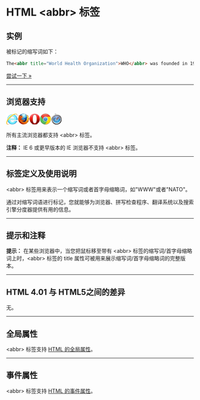 # HTML &lt;abbr&gt; 标签

## 实例

被标记的缩写词如下：

```HTML
The<abbr title="World Health Organization">WHO</abbr> was founded in 1948.
```

[尝试一下 »](http://www.runoob.com/try/try.php?filename=tryhtml_abbr_test)

--------

## 浏览器支持

![Internet Explorer](images/compatible_ie.gif)![Firefox](images/compatible_firefox.gif)![Opera](images/compatible_opera.gif)![Google Chrome](images/compatible_chrome.gif)![Safari](images/compatible_safari.gif)

所有主流浏览器都支持 &lt;abbr&gt; 标签。

**注释：** IE 6 或更早版本的 IE 浏览器不支持 &lt;abbr&gt; 标签。

--------

## 标签定义及使用说明

&lt;abbr&gt; 标签用来表示一个缩写词或者首字母缩略词，如"WWW"或者"NATO"。

通过对缩写词语进行标记，您就能够为浏览器、拼写检查程序、翻译系统以及搜索引擎分度器提供有用的信息。

--------

## 提示和注释

**提示：** 在某些浏览器中，当您把鼠标移至带有 &lt;abbr&gt; 标签的缩写词/首字母缩略词上时，&lt;abbr&gt; 标签的 title 属性可被用来展示缩写词/首字母缩略词的完整版本。

--------

## HTML 4.01 与 HTML5之间的差异

无。

--------

## 全局属性

&lt;abbr&gt; 标签支持 [HTML 的全局属性](003_ref-standardattributes.md)。

--------

## 事件属性

&lt;abbr&gt; 标签支持 [HTML 的事件属性](004_ref-eventattributes.md)。
